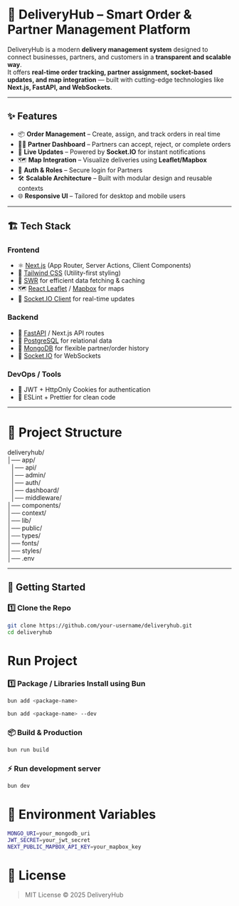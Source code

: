 # 🚚 DeliveryHub – Smart Order & Partner Management Platform

DeliveryHub is a modern **delivery management system** designed to connect businesses, partners, and customers in a **transparent and scalable way**.  
It offers **real-time order tracking, partner assignment, socket-based updates, and map integration** — built with cutting-edge technologies like **Next.js, FastAPI, and WebSockets**.

---

## ✨ Features

- 📦 **Order Management** – Create, assign, and track orders in real time  
- 👨‍🔧 **Partner Dashboard** – Partners can accept, reject, or complete orders  
- 🔔 **Live Updates** – Powered by **Socket.IO** for instant notifications  
- 🗺️ **Map Integration** – Visualize deliveries using **Leaflet/Mapbox**  
- 🔐 **Auth & Roles** – Secure login for Partners  
- 🛠️ **Scalable Architecture** – Built with modular design and reusable contexts  
- 🌐 **Responsive UI** – Tailored for desktop and mobile users  

---

## 🏗️ Tech Stack

### Frontend
- ⚛️ [Next.js](https://nextjs.org/) (App Router, Server Actions, Client Components)  
- 🎨 [Tailwind CSS](https://tailwindcss.com/) (Utility-first styling)  
- 📡 [SWR](https://swr.vercel.app/) for efficient data fetching & caching  
- 🗺️ [React Leaflet](https://react-leaflet.js.org/) / [Mapbox](https://www.mapbox.com/) for maps  
- 🔔 [Socket.IO Client](https://socket.io/) for real-time updates  

### Backend
- 🚀 [FastAPI](https://fastapi.tiangolo.com/) / Next.js API routes  
- 💾 [PostgreSQL](https://www.postgresql.org/) for relational data  
- 🍃 [MongoDB](https://www.mongodb.com/) for flexible partner/order history  
- 🔌 [Socket.IO](https://socket.io/) for WebSockets  

### DevOps / Tools
- 🔑 JWT + HttpOnly Cookies for authentication  
- 🧹 ESLint + Prettier for clean code  

---

# 📂 Project Structure

deliveryhub/ </br>
│── app/          </br> 
&nbsp;&nbsp;│── api/          </br> 
&nbsp;&nbsp;│── admin/          </br> 
&nbsp;&nbsp;│── auth/          </br> 
&nbsp;&nbsp;│── dashboard/          </br> 
&nbsp;&nbsp;│── middleware/          </br> 
│── components/   </br>
│── context/      </br>
│── lib/          </br>
│── public/       </br>
│── types/       </br>
│── fonts/       </br>
│── styles/       </br>
│── .env          </br>


---

## 🚀 Getting Started

### 1️⃣ Clone the Repo

```bash
git clone https://github.com/your-username/deliveryhub.git
cd deliveryhub
```
# Run Project

### 1️⃣ Package / Libraries Install using Bun
```bash
bun add <package-name>

bun add <package-name> --dev
```

### 📦 Build & Production

```bash 
bun run build
```

### ⚡ Run development server

```bash 
bun dev
```

# 🔑 Environment Variables

```bash
MONGO_URI=your_mongodb_uri
JWT_SECRET=your_jwt_secret
NEXT_PUBLIC_MAPBOX_API_KEY=your_mapbox_key
```

# 📜 License

> MIT License © 2025 DeliveryHub